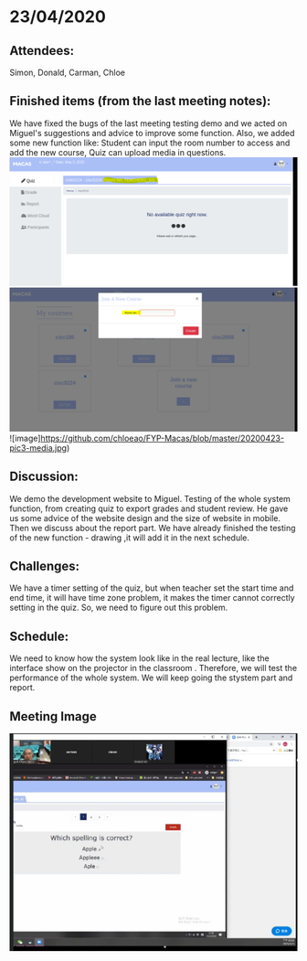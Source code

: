 # 23/04/2020
## Attendees:
Simon, Donald, Carman, Chloe

## Finished items (from the last meeting notes):
We have fixed the bugs of the last meeting testing demo and we acted on Miguel's suggestions and advice to improve some function. Also, we added some new function like: Student can input the room number to access and add the new course, Quiz can upload media in questions.
![image](https://github.com/chloeao/FYP-Macas/blob/master/20200423-pic1-room_number.PNG)
![image](https://github.com/chloeao/FYP-Macas/blob/master/20200423-pic2-room_number.png)
![image]https://github.com/chloeao/FYP-Macas/blob/master/20200423-pic3-media.jpg)

## Discussion:
We demo the development website to Miguel. Testing of the whole system function, from creating quiz to export grades and student review. He gave us some advice of the website design and the size of website in mobile. Then we discuss about the report part.
We have already finished the testing of the new function - drawing ,it will add it in the next schedule.  


## Challenges:
We have a timer setting of the quiz, but when teacher set the start time and end time, it will have time zone problem, it makes the timer cannot correctly setting in the quiz. So, we need to figure out this problem. 

## Schedule:
We need to know how the system look like in the real lecture, like the interface show on the projector in the classroom . Therefore, we will test the performance of the whole system. We will keep going the stystem part and report.

## Meeting Image
![image](https://github.com/chloeao/FYP-Macas/blob/master/20200423-pic4-meeting.png)
